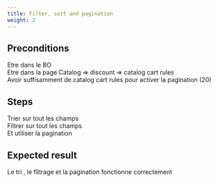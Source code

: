 ```yaml
---
title: Filter, sort and pagination
weight: 2
---
```


## Preconditions

Etre dans le BO\
Etre dans la page Catalog => discount => catalog cart rules\
Avoir suffisamment de catalog cart rules pour activer la pagination (20)
## Steps

Trier sur tout les champs\
Filtrer sur tout les champs\
Et utiliser la pagination

## Expected result

Le tri , le filtrage et la pagination fonctionne correctement


